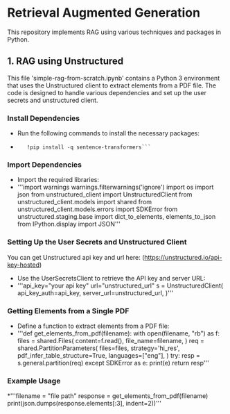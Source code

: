 # Retrieval Augmented Generation
This repository implements RAG using various techniques and packages in Python.

## 1. RAG using Unstructured
This file 'simple-rag-from-scratch.ipynb' contains a Python 3 environment that uses the Unstructured client to extract elements from a PDF file. 
The code is designed to handle various dependencies and set up the user secrets and unstructured client.

### Install Dependencies
  * Run the following commands to install the necessary packages:
  * ```!pip install -q unstructured
       !pip install -q sentence-transformers```
    
### Import Dependencies
  * Import the required libraries:
  * '''import warnings
       warnings.filterwarnings('ignore')
       import os
       import json
       from unstructured_client import UnstructuredClient
       from unstructured_client.models import shared
       from unstructured_client.models.errors import SDKError
       from unstructured.staging.base import dict_to_elements, elements_to_json
       from IPython.display import JSON'''

### Setting Up the User Secrets and Unstructured Client
You can get Unstructured api key and url here:
(https://unstructured.io/api-key-hosted)

  * Use the UserSecretsClient to retrieve the API key and server URL:
  * '''api_key="your api key"
       url="unstructured_url"
       s = UnstructuredClient(
       api_key_auth=api_key,
       server_url=unstructured_url,
       )'''
    
### Getting Elements from a Single PDF
  * Define a function to extract elements from a PDF file:
  * '''def get_elements_from_pdf(filename):
    with open(filename, "rb") as f:
        files = shared.Files(
            content=f.read(),
            file_name=filename,
        )
    req = shared.PartitionParameters(
        files=files,
        strategy='hi_res',
        pdf_infer_table_structure=True,
        languages=["eng"],
    )
    try:
        resp = s.general.partition(req)
    except SDKError as e:
        print(e)
    return resp'''

### Example Usage
  *'''filename = "file path"
      response = get_elements_from_pdf(filename)
      print(json.dumps(response.elements[:3], indent=2))'''
